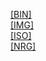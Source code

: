 [[BIN]]([BIN]/index.html)<br>
[[IMG]]([IMG]/index.html)<br>
[[ISO]]([ISO]/index.html)<br>
[[NRG]]([NRG]/index.html)<br>
